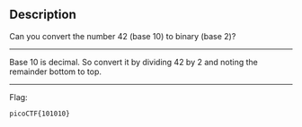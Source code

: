 ## Description
Can you convert the number 42 (base 10) to binary (base 2)? 

---
Base 10 is decimal. So convert it by dividing 42 by 2 and noting the remainder bottom to top.

---
Flag:
```
picoCTF{101010}
```
